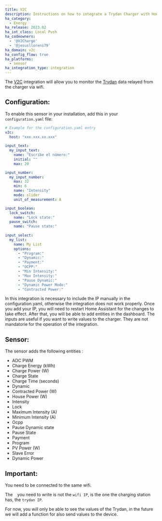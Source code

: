 ```yaml
---
title: V2C
description: Instructions on how to integrate a Trydan Charger with Home Assistant.
ha_category:
  - Energy
ha_release: 2023.02
ha_iot_class: Local Push
ha_codeowners:
  - '@V2Charge'
  - '@jesusllorens79'
ha_domain: v2c
ha_config_flow: true
ha_platforms:
  - sensor
ha_integration_type: integration
---
```


The [V2C](https://v2charge.com/es/) integration will allow you to monitor the [Trydan](https://v2charge.com/es/trydan/) data relayed from the charger via wifi.

## Configuration:

To enable this sensor in your installation, add this in your `configuration.yaml` file:

```yaml
# Example for the configuration.yaml entry
v2c:
  host: "xxx.xxx.xx.xxx"
  
input_text:
  my_input_text:
    name: "Escribe el número:"
    initial: ""
    max: 20

input_number:
  my_input_number:
    max: 32
    min: 6
    name: "Intensity"
    mode: slider
    unit_of_measurement: A

input_boolean:
  lock_switch:
    name: "Lock state:"
  pause_switch:
    name: "Pause state:"
  
input_select:
  my_list:
    name: My List
    options:
      - "Program:"
      - "Dynamic:"
      - "Payment:"
      - "OCPP:"
      - "Min Intensity:"
      - "Max Intensity:"
      - "Pause Dynamic:"
      - "Dynamic Power Mode:"
      - "Contracted Power:"
```

In this integration is necessary to include the IP manually in the configuration.yaml, otherwise the integration does not work properly.
Once you add your IP, you will need to restart Home Assistant for the changes to take effect. After that, you will be able to add entities in the dashboard.
The inputs are useful if you want to write values to the charger. They are not mandatorie for the operation of the integration.

## Sensor:

The sensor adds the following entities :

- ADC PWM
- Charge Energy (kWh)
- Charge Power (W)
- Charge State
- Charge Time (seconds)
- Dynamic
- Contracted Power (W)
- House Power (W)
- Intensity
- Lock
- Maximum Intensity (A)
- Minimum Intensity (A)
- Ocpp
- Pause Dynamic state
- Pause State
- Payment
- Program
- PV Power (W)
- Slave Error
- Dynamic Power

## Important:

You need to be connected to the same wifi.

The `
` you need to write is not the `wifi IP`, is the one the charging station has, the `trydan IP`.

For now, you will only be able to see the values of the Trydan, in the future we will add a function for also send values to the device.

